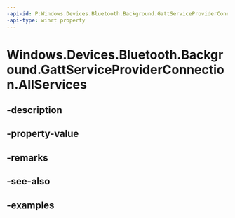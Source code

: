 ```yaml
---
-api-id: P:Windows.Devices.Bluetooth.Background.GattServiceProviderConnection.AllServices
-api-type: winrt property
---
```


<!-- Property syntax.
public IMapView<GattServiceProviderConnection> AllServices { get; }
-->

# Windows.Devices.Bluetooth.Background.GattServiceProviderConnection.AllServices

## -description

## -property-value

## -remarks

## -see-also

## -examples

